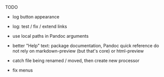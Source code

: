 TODO

-   log button appearance

-   log: test / fix / extend links

-   use local paths in Pandoc arguments

-   better "Help" text: package documentation, Pandoc quick reference
    do not rely on markdown-preview (but that's core) or html-preview
    
-   catch file being renamed / moved, then create new processor

-   fix menus
